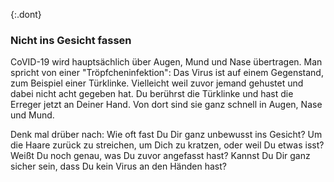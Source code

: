 {:.dont}
### Nicht ins Gesicht fassen

CoVID-19 wird hauptsächlich über Augen, Mund und Nase übertragen. Man spricht von einer "Tröpfcheninfektion": Das Virus ist auf einem Gegenstand, zum Beispiel einer Türklinke. Vielleicht weil zuvor jemand gehustet und dabei nicht acht gegeben hat. Du berührst die Türklinke und hast die Erreger jetzt an Deiner Hand. Von dort sind sie ganz schnell in Augen, Nase und Mund. 

Denk mal drüber nach: Wie oft fast Du Dir ganz unbewusst ins Gesicht? Um die Haare zurück zu streichen, um Dich zu kratzen, oder weil Du etwas isst? Weißt Du noch genau, was Du zuvor angefasst hast? Kannst Du Dir ganz sicher sein, dass Du kein Virus an den Händen hast?
